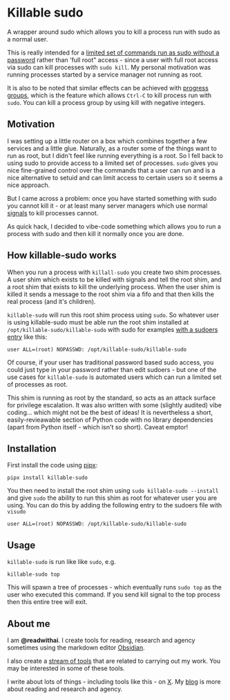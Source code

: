 # Killable sudo
A wrapper around sudo which allows you to kill a process run with sudo as a normal user.

This is really intended for a [limited set of commands run as sudo without a password](https://unix.stackexchange.com/questions/215412/allow-certain-guests-to-execute-certain-commands) rather than 'full root" access - since a user with full root access via sudo can kill processes with `sudo kill`. My personal motivation was running processes started by a service manager not running as root.

It is also to be noted that similar effects can be achieved with [progress groups](https://www.andy-pearce.com/blog/posts/2013/Aug/process-groups-and-sessions/), which is the feature which allows `Ctrl-C` to kill process run with `sudo`. You can kill a process group by using kill with negative integers.

## Motivation
I was setting up a little router on a box which combines together a few services and a little glue. Naturally, as a router some of the things want to run as root,  but I didn't feel like running everything is a root. So I fell back to using sudo to provide access to a limited set of processes. `sudo` gives you nice fine-grained control over the commands that a user can run and is a nice alternative to setuid and can limit access to certain users so it seems a nice approach.

But I came across a problem: once you have started something with sudo you cannot kill it - or at least many server managers which use normal [signals](https://man7.org/linux/man-pages/man7/signal.7.html) to kill processes cannot.

As quick hack, I decided to vibe-code something which allows you to run a process with sudo and then kill it normally once you are done.

## How killable-sudo works
When you run a process with `killall-sudo` you create two shim processes. A user shim which exists to be killed with signals and tell the root shim, and a root shim that exists to kill the underlying process. When the user shim is killed it sends a message to the root shim via a fifo and that then kills the real process (and it's children).

`killable-sudo` will run this root shim process using `sudo`. So whatever user is using killable-sudo must be able run the root shim installed at `/opt/killable-sudo/killable-sudo` with sudo for examples [with a sudoers entry](https://toroid.org/sudoers-syntax) like this:

```
user ALL=(root) NOPASSWD: /opt/killable-sudo/killable-sudo
```

Of course, if your user has traditional password based sudo access, you could just type in your password rather than edit sudoers - but one of the use cases for `killable-sudo` is automated users which can run a limited set of processes as root.

This shim is running as root by the standard, so acts as an attack surface for privilege escalation. It was also written with some (slightly audited) vibe coding... which might not be the best of ideas! It is nevertheless a short, easily-revieawable section of Python code with no library dependencies (apart from Python itself - which isn't so short). Caveat emptor!

## Installation
First install the code using [pipx](https://github.com/pypa/pipx):

```
pipx install killable-sudo
```

You then need to install the root shim using `sudo killable-sudo --install` and give `sudo` the ability to run this shim as root for whatever user you are using. You can do this by adding the following entry to the sudoers file with `visudo`


```
user ALL=(root) NOPASSWD: /opt/killable-sudo/killable-sudo
```

## Usage
`killable-sudo` is run like like `sudo`, e.g.

```
killable-sudo top
```

This will spawn a tree of processes - which eventually runs `sudo top` as the user who executed this command. If you send kill signal to the top process then this entire tree will exit.

## About me
I am **@readwithai**. I create tools for reading, research and agency sometimes using the markdown editor [Obsidian](https://readwithai.substack.com/p/what-exactly-is-obsidian).

I also create a [stream of tools](https://readwithai.substack.com/p/my-productivity-tools) that are related to carrying out my work. You may be interested in some of these tools.

I write about lots of things - including tools like this - on [X](https://x.com/readwithai).
My [blog](https://readwithai.substack.com/) is more about reading and research and agency.
